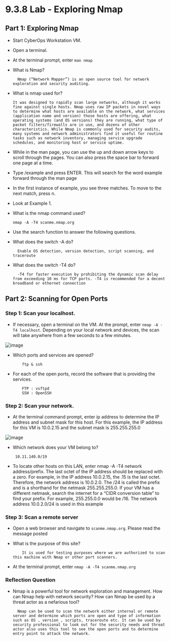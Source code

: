 # 9.3.8 Lab - Exploring Nmap

## Part 1: Exploring Nmap

* Start CyberOps Workstation VM.
* Open a terminal.
* At the terminal prompt, enter `man nmap`

* What is Nmap?

        Nmap (“Network Mapper”) is an open source tool for network exploration and security auditing. 

* What is nmap used for?

      It was designed to rapidly scan large networks, although it works fine against single hosts. Nmap uses raw IP packets in novel ways to determine what hosts are available on the network, what services (application name and version) those hosts are offering, what operating systems (and OS versions) they are running, what type of packet filters/firewalls are in use, and dozens of other characteristics. While Nmap is commonly used for security audits, many systems and network administrators find it useful for routine tasks such as network inventory, managing service upgrade schedules, and monitoring host or service uptime.

* While in the man page, you can use the up and down arrow keys to scroll through the pages. You can also press the space bar to forward one page at a time.
* Type /example and press ENTER. This will search for the word example forward through the man page
* In the first instance of example, you see three matches. To move to the next match, press n.

* Look at Example 1.

* What is the nmap command used?

      nmap -A -T4 scanme.nmap.org

* Use the search function to answer the following questions.
* What does the switch -A do?

        Enable OS detection, version detection, script scanning, and traceroute

* What does the switch -T4 do?

        -T4 for faster execution by prohibiting the dynamic scan delay from exceeding 10 ms for TCP ports. -T4 is recommended for a decent broadband or ethernet connection

## Part 2: Scanning for Open Ports

### Step 1: Scan your localhost.

* If necessary, open a terminal on the VM. At the prompt, enter `nmap -A -T4 localhost`. Depending on your local network and devices, the scan will take anywhere from a few seconds to a few minutes.

![image](https://github.com/tousif13/CISCO_CyberOps/assets/33444140/12f5a560-0a24-46d0-89e8-c5a01c0b5c65)

* Which ports and services are opened?

          ftp & ssh

* For each of the open ports, record the software that is providing the services.

          FTP : vsftpd
          SSH : OpenSSH

### Step 2: Scan your network.

*  At the terminal command prompt, enter ip address to determine the IP address and subnet mask for this host. For this example, the IP address for this VM is 10.0.2.15 and the subnet mask is 255.255.255.0

![image](https://github.com/tousif13/CISCO_CyberOps/assets/33444140/6ce6d634-0872-476c-9f4a-a9e8215094d5)

* Which network does your VM belong to?

       10.11.140.0/19

* To locate other hosts on this LAN, enter nmap -A -T4 network address/prefix. The last octet of the IP address should be replaced with a zero. For example, in the IP address 10.0.2.15, the .15 is the last octet. Therefore, the network address is 10.0.2.0. The /24 is called the prefix and is a shorthand for the netmask 255.255.255.0. If your VM has a different netmask, search the internet for a “CIDR conversion table” to find your prefix. For example, 255.255.0.0 would be /16. The network address 10.0.2.0/24 is used in this example









### Step 3: Scan a remote server

* Open a web browser and navigate to `scanme.nmap.org`. Please read the message posted
* What is the purpose of this site?

          It is used for testing purposes where we are authorized to scan this machine with Nmap or other port scanners.

* At the terminal prompt, enter `nmap -A -T4 scanme.nmap.org`






### Reflection Question

* Nmap is a powerful tool for network exploration and management. How can Nmap help with network security? How can Nmap be used by a threat actor as a nefarious tool?

        Nmap can be used to scan the network either internal or remote server and determine which ports are open and type of information such as OS , version , scripts, traceroute etc. It can be used by security professional to look out for the security needs and threat actor also uses this tool to see the open ports and to determine entry point to attack the network.
